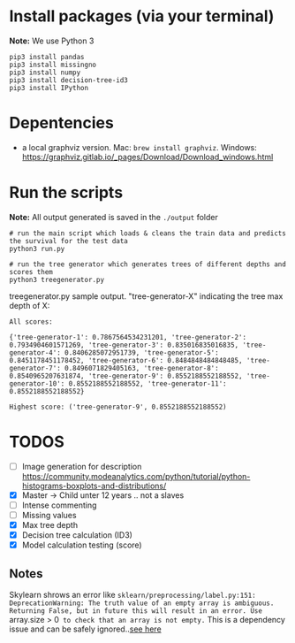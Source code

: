 # Install packages (via your terminal)
**Note:** We use Python 3

```
pip3 install pandas
pip3 install missingno
pip3 install numpy
pip3 install decision-tree-id3
pip3 install IPython 
```

# Depentencies

- a local graphviz version. Mac: `brew install graphviz`. Windows: https://graphviz.gitlab.io/_pages/Download/Download_windows.html

# Run the scripts
**Note:** All output generated is saved in the `./output` folder

```
# run the main script which loads & cleans the train data and predicts the survival for the test data
python3 run.py

# run the tree generator which generates trees of different depths and scores them
python3 treegenerator.py
```

treegenerator.py sample output. "tree-generator-X" indicating the tree max depth of X:
```
All scores:

{'tree-generator-1': 0.7867564534231201, 'tree-generator-2': 0.7934904601571269, 'tree-generator-3': 0.835016835016835, 'tree-generator-4': 0.8406285072951739, 'tree-generator-5': 0.8451178451178452, 'tree-generator-6': 0.8484848484848485, 'tree-generator-7': 0.8496071829405163, 'tree-generator-8': 0.8540965207631874, 'tree-generator-9': 0.8552188552188552, 'tree-generator-10': 0.8552188552188552, 'tree-generator-11': 0.8552188552188552}

Highest score: ('tree-generator-9', 0.8552188552188552)
```

# TODOS

- [ ] Image generation for description https://community.modeanalytics.com/python/tutorial/python-histograms-boxplots-and-distributions/
- [x] Master -> Child unter 12 years .. not a slaves
- [ ] Intense commenting
- [ ] Missing values 
- [x] Max tree depth
- [X] Decision tree calculation (ID3)
- [x] Model calculation testing (score)

## Notes

Skylearn shrows an error like `sklearn/preprocessing/label.py:151: DeprecationWarning: The truth value of an empty array is ambiguous. Returning False, but in future this will result in an error. Use `array.size > 0` to check that an array is not empty.` This is a dependency issue and can be safely ignored..[see here](https://stackoverflow.com/questions/48687375/deprecation-error-in-sklearn-about-empty-array-without-any-empty-array-in-my-cod)